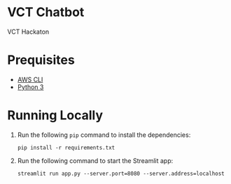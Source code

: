 # VCT Chatbot

VCT Hackaton 

# Prequisites

- [AWS CLI](https://docs.aws.amazon.com/cli/latest/userguide/getting-started-install.html)
- [Python 3](https://www.python.org/downloads/)

# Running Locally

1. Run the following `pip` command to install the dependencies:

   ```
   pip install -r requirements.txt
   ```

2. Run the following command to start the Streamlit app:

   ```
   streamlit run app.py --server.port=8080 --server.address=localhost
   ```
